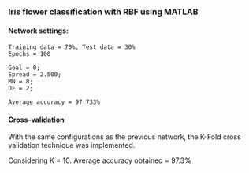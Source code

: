 ### Iris flower classification with RBF using MATLAB

#### Network settings:
```
Training data = 70%, Test data = 30%
Epochs = 100

Goal = 0;
Spread = 2.500;
MN = 8;                                     
DF = 2;   

Average accuracy = 97.733%
```

#### Cross-validation
With the same configurations as the previous network, the K-Fold cross validation technique was implemented.

Considering K = 10.
Average accuracy obtained = 97.3%

